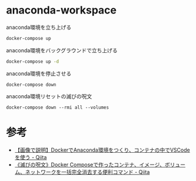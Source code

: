 # anaconda-workspace
anaconda環境を立ち上げる
```bash
docker-compose up
```
anaconda環境をバックグラウンドで立ち上げる
```bash
docker-compose up -d
```
anaconda環境を停止させる
```
docker-compose down
```
anaconda環境リセットの滅びの呪文
```
docker-compose down --rmi all --volumes
```

# 参考
- [【画像で説明】DockerでAnaconda環境をつくり、コンテナの中でVSCodeを使う - Qiita](https://qiita.com/komiya_____/items/96c14485eb035701e218#-docker-compose%E3%81%A7%E8%B5%B7%E5%8B%95%E3%81%99%E3%82%8B%E5%A0%B4%E5%90%88)
- [《滅びの呪文》Docker Composeで作ったコンテナ、イメージ、ボリューム、ネットワークを一括完全消去する便利コマンド - Qiita](https://qiita.com/suin/items/19d65e191b96a0079417)